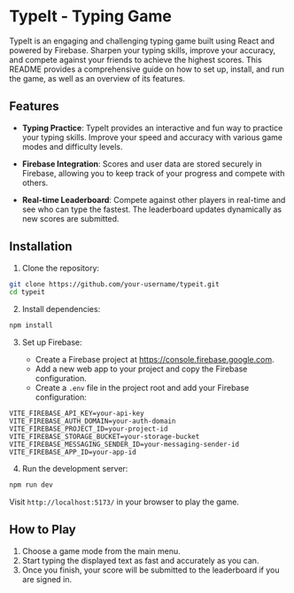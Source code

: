 # TypeIt - Typing Game

TypeIt is an engaging and challenging typing game built using React and powered by Firebase. Sharpen your typing skills, improve your accuracy, and compete against your friends to achieve the highest scores. This README provides a comprehensive guide on how to set up, install, and run the game, as well as an overview of its features.

## Features

- **Typing Practice**: TypeIt provides an interactive and fun way to practice your typing skills. Improve your speed and accuracy with various game modes and difficulty levels.

- **Firebase Integration**: Scores and user data are stored securely in Firebase, allowing you to keep track of your progress and compete with others.

- **Real-time Leaderboard**: Compete against other players in real-time and see who can type the fastest. The leaderboard updates dynamically as new scores are submitted.

## Installation

1. Clone the repository:

```bash
git clone https://github.com/your-username/typeit.git
cd typeit
```

2. Install dependencies:

```bash
npm install
```

3. Set up Firebase:

   - Create a Firebase project at https://console.firebase.google.com.
   - Add a new web app to your project and copy the Firebase configuration.
   - Create a `.env` file in the project root and add your Firebase configuration:

```env
VITE_FIREBASE_API_KEY=your-api-key
VITE_FIREBASE_AUTH_DOMAIN=your-auth-domain
VITE_FIREBASE_PROJECT_ID=your-project-id
VITE_FIREBASE_STORAGE_BUCKET=your-storage-bucket
VITE_FIREBASE_MESSAGING_SENDER_ID=your-messaging-sender-id
VITE_FIREBASE_APP_ID=your-app-id
```

4. Run the development server:

```bash
npm run dev
```

Visit `http://localhost:5173/` in your browser to play the game.

## How to Play

1. Choose a game mode from the main menu.
2. Start typing the displayed text as fast and accurately as you can.
3. Once you finish, your score will be submitted to the leaderboard if you are signed in.
